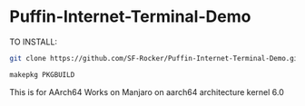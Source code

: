 # Puffin-Internet-Terminal-Demo

TO INSTALL:
``` bash
git clone https://github.com/SF-Rocker/Puffin-Internet-Terminal-Demo.git
```
``` bash
makepkg PKGBUILD
```
This is for AArch64
Works on Manjaro on aarch64 architecture
kernel 6.0

